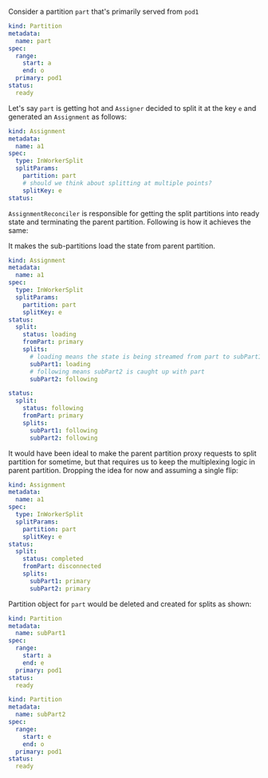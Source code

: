 Consider a partition `part` that's primarily served from `pod1`
```yaml
kind: Partition
metadata:
  name: part
spec:
  range:
    start: a
    end: o
  primary: pod1
status:
  ready
```

Let's say `part` is getting hot and `Assigner` decided to split it at the key `e` and generated an `Assignment` as follows:
```yaml
kind: Assignment
metadata:
  name: a1
spec:
  type: InWorkerSplit
  splitParams:
    partition: part
    # should we think about splitting at multiple points?
    splitKey: e
status:
```


`AssignmentReconciler` is responsible for getting the split partitions into ready state and terminating the parent partition. Following is how it achieves the same:
 
It makes the sub-partitions load the state from parent partition.
```yaml
kind: Assignment
metadata:
  name: a1
spec:
  type: InWorkerSplit
  splitParams:
    partition: part
    splitKey: e
status:
  split:
    status: loading
    fromPart: primary
    splits:
      # loading means the state is being streamed from part to subPart1
      subPart1: loading
      # following means subPart2 is caught up with part
      subPart2: following      
```

```yaml
status:
  split:
    status: following
    fromPart: primary
    splits:
      subPart1: following
      subPart2: following
```

It would have been ideal to make the parent partition proxy requests to split partition for sometime, but that requires us to keep the multiplexing logic in parent partition. Dropping the idea for now and assuming a single flip:
```yaml
kind: Assignment
metadata:
  name: a1
spec:
  type: InWorkerSplit
  splitParams:
    partition: part
    splitKey: e
status:
  split:
    status: completed
    fromPart: disconnected
    splits:
      subPart1: primary
      subPart2: primary
```

Partition object for `part` would be deleted and created for splits as shown:
```yaml
kind: Partition
metadata:
  name: subPart1
spec:
  range:
    start: a
    end: e
  primary: pod1
status:
  ready
```

```yaml
kind: Partition
metadata:
  name: subPart2
spec:
  range:
    start: e
    end: o
  primary: pod1
status:
  ready
```
